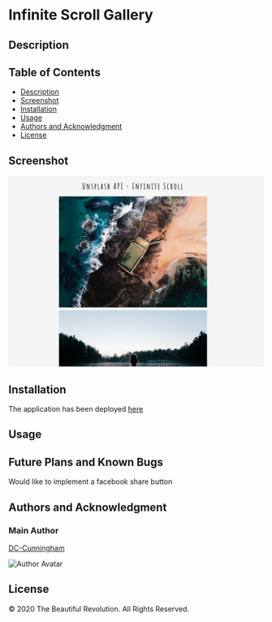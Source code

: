 # Infinite Scroll Gallery

## Description

## Table of Contents

- [Description](#description)
- [Screenshot](#screenshot)
- [Installation](#installation)
- [Usage](#usage)
- [Authors and Acknowledgment](#authors-and-acknowledgment)
- [License](#license)

## Screenshot

![Infinite Scroll Gallery screenshot](https://github.com/DC-Cunningham/infinite_scroll_gallery/blob/master/assets/SS_InfiniteScroll.png)

## Installation

The application has been deployed [here](https://dc-cunningham.github.io/infinite_scroll_gallery/)

## Usage

## Future Plans and Known Bugs

Would like to implement a facebook share button

## Authors and Acknowledgment

### Main Author

[DC-Cunningham](https://github.com/DC-Cunningham)

![Author Avatar](https://avatars0.githubusercontent.com/u/47209814?v=4&s=100)

## License

© 2020 The Beautiful Revolution. All Rights Reserved.
